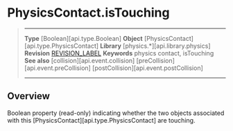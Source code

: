 # PhysicsContact.isTouching

> --------------------- ------------------------------------------------------------------------------------------
> __Type__              [Boolean][api.type.Boolean]
> __Object__            [PhysicsContact][api.type.PhysicsContact]
> __Library__           [physics.*][api.library.physics]
> __Revision__          [REVISION_LABEL](REVISION_URL)
> __Keywords__          physics contact, isTouching
> __See also__          [collision][api.event.collision]
>						[preCollision][api.event.preCollision]
>						[postCollision][api.event.postCollision]
> --------------------- ------------------------------------------------------------------------------------------

## Overview

Boolean property (read-only) indicating whether the two objects associated with this [PhysicsContact][api.type.PhysicsContact] are touching.